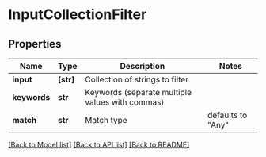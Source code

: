 # InputCollectionFilter

## Properties
Name | Type | Description | Notes
------------ | ------------- | ------------- | -------------
**input** | **[str]** | Collection of strings to filter | 
**keywords** | **str** | Keywords (separate multiple values with commas) | 
**match** | **str** | Match type | defaults to "Any"

[[Back to Model list]](../README.md#documentation-for-models) [[Back to API list]](../README.md#documentation-for-api-endpoints) [[Back to README]](../README.md)


